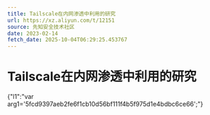 ```yaml
---
title: Tailscale在内网渗透中利用的研究
url: https://xz.aliyun.com/t/12151
source: 先知安全技术社区
date: 2023-02-14
fetch_date: 2025-10-04T06:29:25.453767
---
```


# Tailscale在内网渗透中利用的研究

{"l1":"var arg1='5fcd9397aeb2fe6f1cb10d56bf111f4b5f975d1e4bdbc6ce66';"}